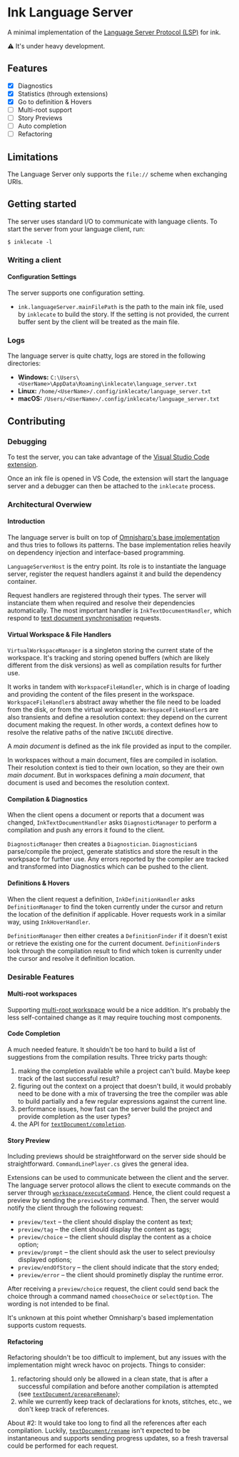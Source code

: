 # Ink Language Server

A minimal implementation of the [Language Server Protocol (LSP)] for ink.

[Language Server Protocol (LSP)]: https://microsoft.github.io/language-server-protocol/specification

⚠️ It's under heavy development.

## Features
- [x] Diagnostics
- [x] Statistics (through extensions)
- [x] Go to definition & Hovers
- [ ] Multi-root support
- [ ] Story Previews
- [ ] Auto completion
- [ ] Refactoring

## Limitations

The Language Server only supports the `file://` scheme when exchanging URIs.

## Getting started

The server uses standard I/O to communicate with language clients. To start the server from your language client, run:

```shell
$ inklecate -l
```

### Writing a client

#### Configuration Settings
The server supports one configuration setting.

- `ink.languageServer.mainFilePath` is the path to the main ink file, used by `inklecate` to build the story. If the setting is not provided, the current buffer sent by the client will be treated as the main file.

### Logs
The language server is quite chatty, logs are stored in the following directories:

- **Windows:** `C:\Users\<UserName>\AppData\Roaming\inklecate\language_server.txt`
- **Linux:** `/home/<UserName>/.config/inklecate/language_server.txt`
- **macOS:** `/Users/<UserName>/.config/inklecate/language_server.txt`

## Contributing

### Debugging

To test the server, you can take advantage of the [Visual Studio Code extension](https://github.com/ephread/vscode-ink).

Once an ink file is opened in VS Code, the extension will start the language server and a debugger can then be attached to the `inklecate` process.

### Architectural Overwiew

#### Introduction
The language server is built on top of [Omnisharp's base implementation] and thus tries to follows its patterns. The base implementation relies heavily on dependency injection and interface-based programming.

[Omnisharp's base implementation]: https://github.com/OmniSharp/csharp-language-server-protocol

`LanguageServerHost` is the entry point. Its role is to instantiate the language server, register the request handlers against it and build the dependency container.

Request handlers are registered through their types. The server will instanciate them when required and resolve their dependencies automatically. The most important handler is `InkTextDocumentHandler`, which respond to [text document synchronisation] requests.

[text document synchronisation]: https://microsoft.github.io/language-server-protocol/specifications/specification-current/#textDocument_synchronization

#### Virtual Workspace & File Handlers

`VirtualWorkspaceManager` is a singleton storing the current state of the workspace. It's tracking and storing opened buffers (which are likely different from the disk versions) as well as compilation results for further use.

It works in tandem with `WorkspaceFileHandler`, which is in charge of loading and providing the content of the files present in the workspace. `WorkspaceFileHandler`s abstract away whether the file need to be loaded from the disk, or from the virtual workspace. `WorkspaceFileHandler`s are also transients and define a resolution context: they depend on the current document making the request. In other words, a context defines how to resolve the relative paths of the native `INCLUDE` directive.

A _main document_ is defined as the ink file provided as input to the compiler.

In workspaces without a main document, files are compiled in isolation. Their resolution context is tied to their own location, so they are their own _main document_. But in workspaces defining a _main document_, that document is used and becomes the resolution context.

#### Compilation & Diagnostics

When the client opens a document or reports that a document was changed, `InkTextDocumentHandler` asks `DiagnosticManager` to perform a compilation and push any errors it found to the client.

`DiagnosticManager` then creates a `Diagnostician`. `Diagnostician`s parse/compile the project, generate statistics and store the result in the workpsace for further use. Any errors reported by the compiler are tracked and transformed into Diagnostics which can be pushed to the client.

#### Definitions & Hovers

When the client request a definition, `InkDefinitionHandler` asks `DefinitionManager` to find the token currently under the cursor and return the location of the definition if applicable. Hover requests work in a similar way, using `InkHoverHandler`.

`DefinitionManager` then either creates a `DefinitionFinder` if it doesn't exist or retrieve the existing one for the current document. `DefinitionFinder`s look through the compilation result to find which token is currenlty under the cursor and resolve it definition location.

### Desirable Features

#### Multi-root workspaces

Supporting [multi-root workspace] would be a nice addition. It's probably the less self-contained change as it may require touching most components.

[Multi-root workspace]: https://microsoft.github.io/language-server-protocol/specifications/specification-3-14/#workspace_workspaceFolders

#### Code Completion

A much needed feature. It shouldn't be too hard to build a list of suggestions from the compilation results. Three tricky parts though:

1. making the completion available while a project can't build. Maybe keep track of the last successful result?
2. figuring out the context on a project that doesn't build, it would probably need to be done with a mix of traversing the tree the compiler was able to build partially and a few regular expressions against the current line.
3. performance issues, how fast can the server build the project and provide completion as the user types?
4. the API for [`textDocument/completion`].

[`textDocument/completion`]: https://microsoft.github.io/language-server-protocol/specifications/specification-current/#textDocument_completion

#### Story Preview

Including previews should be straightforward on the server side should be straightforward. `CommandLinePlayer.cs` gives the general idea.

Extensions can be used to communicate between the client and the server. The language server protocol allows the client to execute commands on the server through [`workspace/executeCommand`]. Hence, the client could request a preview by sending the `previewStory` command. Then, the server would notify the client through the following request:

- `preview/text` – the client should display the content as text;
- `preview/tag` – the client should display the content as tags;
- `preview/choice` – the client should display the content as a choice option;
- `preview/prompt` – the client should ask the user to select previoulsy displayed options;
- `preview/endOfStory` – the client should indicate that the story ended;
- `preview/error` – the client should prominetly display the runtime error.

After receiving a `preview/choice` request, the client could send back the choice through a command named `chooseChoice` or `selectOption`. The wording is not intended to be final.

It's unknown at this point whether Omnisharp's based implementation supports custom requests.

[`workspace/executeCommand`]: https://microsoft.github.io/language-server-protocol/specifications/specification-current/#workspace_executeCommand

#### Refactoring

Refactoring shouldn't be too difficult to implement, but any issues with the implementation might wreck havoc on projects. Things to consider:

1. refactoring should only be allowed in a clean state, that is after a successful compilation and before another compilation is attempted (see [`textDocument/prepareRename`]);
2. while we currently keep track of declarations for knots, stitches, etc., we don't keep track of references.

About #2: It would take too long to find all the references after each compilation. Luckily, [`textDocument/rename`] isn't expected to be instantaneous and supports sending progress updates, so a fresh traversal could be performed for each request.

[`textDocument/prepareRename`]: https://microsoft.github.io/language-server-protocol/specifications/specification-current/#textDocument_prepareRename
[`textDocument/rename`]: https://microsoft.github.io/language-server-protocol/specifications/specification-current/#textDocument_rename